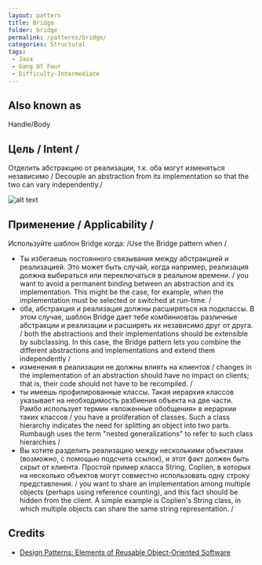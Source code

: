 ```yaml
---
layout: pattern
title: Bridge
folder: bridge
permalink: /patterns/bridge/
categories: Structural
tags:
 - Java
 - Gang Of Four
 - Difficulty-Intermediate
---
```


## Also known as
Handle/Body

## Цель / Intent /
Отделить абстракцию от реализации, т.к. оба могут изменяться независимо / Decouple an abstraction from its implementation so that the two can vary independently./

![alt text](./etc/bridge.png "Bridge")

## Применение / Applicability /
Используйте шаблон Bridge когда: /Use the Bridge pattern when /

* Ты избегаешь постоянного связывания между абстракцией и реализацией. Это может быть случай, когда например, реализация должна выбираться или переключаться в реальном времени. / you want to avoid a permanent binding between an abstraction and its implementation. This might be the case, for example, when the implementation must be selected or switched at run-time. /
* оба, абстракция и реализация должны расширяться на подклассы. В этом случае, шаблон Bridge дает тебе комбиниовтаь различные абстракции и реализации и расширять их независимо друг от друга. / both the abstractions and their implementations should be extensible by subclassing. In this case, the Bridge pattern lets you combine the different abstractions and implementations and extend them independently /
* изменения в реализации не должны влиять на клиентов / changes in the implementation of an abstraction should have no impact on clients; that is, their code should not have to be recompiled. /
* ты имеешь профилированные классы. Такая иерархия классов указывает на необходимость разбиения объекта на две части. Рамбо использует термин «вложенные обобщения» в иерархии таких классов /  you have a proliferation of classes. Such a class hierarchy indicates the need for splitting an object into two parts. Rumbaugh uses the term "nested generalizations" to refer to such class hierarchies /
* Вы хотите разделить реализацию между несколькими объектами (возможно, с помощью подсчета ссылок), и этот факт должен быть скрыт от клиента. Простой пример класса String, Coplien, в которых на несколько объектов могут совместно использовать одну строку представления. / you want to share an implementation among multiple objects (perhaps using reference counting), and this fact should be hidden from the client. A simple example is Coplien's String class, in which multiple objects can share the same string representation. /

## Credits

* [Design Patterns: Elements of Reusable Object-Oriented Software](http://www.amazon.com/Design-Patterns-Elements-Reusable-Object-Oriented/dp/0201633612)
